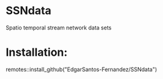 
# SSNdata
Spatio temporal stream network data sets

# Installation:

remotes::install_github("EdgarSantos-Fernandez/SSNdata")

